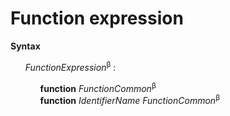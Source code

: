 # Function expression

**Syntax**

<ul>
    <i>FunctionExpression</i><sup>β</sup> :
    <ul>
        <b>function</b> <i>FunctionCommon</i><sup>β</sup><br>
        <b>function</b> <i>IdentifierName</i> <i>FunctionCommon</i><sup>β</sup>
    </ul>
</ul>